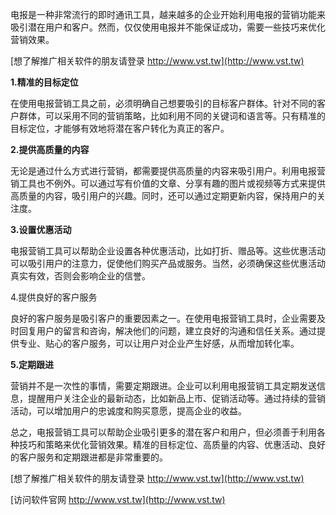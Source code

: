 电报是一种非常流行的即时通讯工具，越来越多的企业开始利用电报的营销功能来吸引潜在用户和客户。然而，仅仅使用电报并不能保证成功，需要一些技巧来优化营销效果。

[想了解推广相关软件的朋友请登录 http://www.vst.tw](http://www.vst.tw)

**1.精准的目标定位**

在使用电报营销工具之前，必须明确自己想要吸引的目标客户群体。针对不同的客户群体，可以采用不同的营销策略，比如利用不同的关键词和语言等。只有精准的目标定位，才能够有效地将潜在客户转化为真正的客户。

**2.提供高质量的内容**

无论是通过什么方式进行营销，都需要提供高质量的内容来吸引用户。利用电报营销工具也不例外。可以通过写有价值的文章、分享有趣的图片或视频等方式来提供高质量的内容，吸引用户的兴趣。同时，还可以通过定期更新内容，保持用户的关注度。

**3.设置优惠活动**

电报营销工具可以帮助企业设置各种优惠活动，比如打折、赠品等。这些优惠活动可以吸引用户的注意力，促使他们购买产品或服务。当然，必须确保这些优惠活动真实有效，否则会影响企业的信誉。

4.提供良好的客户服务

良好的客户服务是吸引客户的重要因素之一。在使用电报营销工具时，企业需要及时回复用户的留言和咨询，解决他们的问题，建立良好的沟通和信任关系。通过提供专业、贴心的客户服务，可以让用户对企业产生好感，从而增加转化率。

**5.定期跟进**

营销并不是一次性的事情，需要定期跟进。企业可以利用电报营销工具定期发送信息，提醒用户关注企业的最新动态，比如新品上市、促销活动等。通过持续的营销活动，可以增加用户的忠诚度和购买意愿，提高企业的收益。

总之，电报营销工具可以帮助企业吸引更多的潜在客户和用户，但必须善于利用各种技巧和策略来优化营销效果。精准的目标定位、高质量的内容、优惠活动、良好的客户服务和定期跟进都是非常重要的。

[想了解推广相关软件的朋友请登录 http://www.vst.tw](http://www.vst.tw)


[访问软件官网 http://www.vst.tw](http://www.vst.tw)
